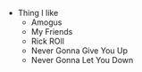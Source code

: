 * Thing I like
   * Amogus
   * My Friends
   * Rick ROll
   * Never Gonna Give You Up
   * Never Gonna Let You Down
